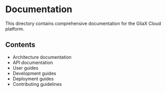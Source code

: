 # Documentation

This directory contains comprehensive documentation for the GliaX Cloud platform.

## Contents

- Architecture documentation
- API documentation
- User guides
- Development guides
- Deployment guides
- Contributing guidelines 
